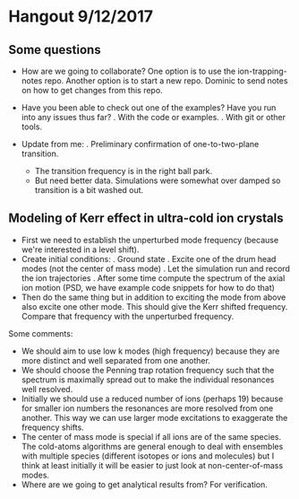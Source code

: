 # Hangout 9/12/2017

## Some questions

- How are we going to collaborate?
  One option is to use the ion-trapping-notes repo.
  Another option is to start a new repo.
  Dominic to send notes on how to get changes from this repo.
  
- Have you been able to check out one of the examples? Have you run into any
  issues thus far?
  . With the code or examples.
  . With git or other tools.
  
- Update from me:
  . Preliminary confirmation of one-to-two-plane transition.
    * The transition frequency is in the right ball park.
    * But need better data. Simulations were somewhat over damped so transition
      is a bit washed out.


## Modeling of Kerr effect in ultra-cold ion crystals

- First we need to establish the unperturbed mode frequency (because we're
  interested in a level shift).
- Create initial conditions:
  . Ground state
  . Excite one of the drum head modes (not the center of mass mode)
  . Let the simulation run and record the ion trajectories
  . After some time compute the spectrum of the axial ion motion (PSD, we have
    example code snippets for how to do that)
- Then do the same thing but in addition to exciting the mode from above also
  excite one other mode. This should give the Kerr shifted frequency. Compare
  that frequency with the unperturbed frequency.

Some comments:
- We should aim to use low k modes (high frequency) because they are more
  distinct and well separated from one another.
- We should choose the Penning trap rotation frequency such that the spectrum is
  maximally spread out to make the individual resonances well resolved.
- Initially we should use a reduced number of ions (perhaps 19) because for
  smaller ion numbers the resonances are more resolved from one another. This
  way we can use larger mode excitations to exaggerate the frequency shifts.
- The center of mass mode is special if all ions are of the same species. The
  cold-atoms algorithms are general enough to deal with ensembles with multiple
  species (different isotopes or ions and molecules) but I think at least
  initially it will be easier to just look at non-center-of-mass modes.
- Where are we going to get analytical results from? For verification.

